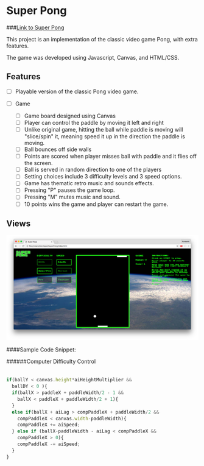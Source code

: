 # Super Pong

###[Link to Super Pong](http://preacher-wolf-83250.bitballoon.com/)

This project is an implementation of the classic video game Pong, with extra features.

The game was developed using Javascript, Canvas, and HTML/CSS.

## Features

- [ ] Playable version of the classic Pong video game.

- [ ] Game
  - [ ] Game board designed using Canvas
  - [ ] Player can control the paddle by moving it left and right
  - [ ] Unlike original game, hitting the ball while paddle is moving will "slice/spin" it, meaning speed it up in the direction the paddle is moving.
  - [ ] Ball bounces off side walls
  - [ ] Points are scored when player misses ball with paddle and it flies off the screen.
  - [ ] Ball is served in random direction to one of the players
  - [ ] Setting choices include 3 difficulty levels and 3 speed options.
  - [ ] Game has thematic retro music and sounds effects.
  - [ ] Pressing "P" pauses the game loop.
  - [ ] Pressing "M" mutes music and sound.
  - [ ] 10 points wins the game and player can restart the game.

## Views

![Super Pong Game](assets/superpong.png)

####Sample Code Snippet:

######Computer Difficulty Control

```javascript

if(ballY < canvas.height*aiHeightMultiplier &&
  ballDY < 0 ){
  if(ballX > paddleX + paddleWidth/2 - 1 &&
    ballX < paddleX + paddleWidth/2 + 1){
  }
  else if(ballX + aiLag > compPaddleX + paddleWidth/2 &&
    compPaddleX < canvas.width-paddleWidth){
    compPaddleX += aiSpeed;
  } else if (ballX-paddleWidth - aiLag < compPaddleX &&
    compPaddleX > 0){
    compPaddleX -= aiSpeed;
  }
}

```
